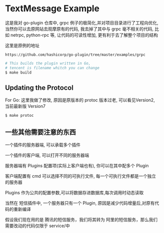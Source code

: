 # TextMessage Example

这是我对 go-plugin 仓库中, grpc 例子的极简化,并对项目目录进行了工程向优化, 当然你可以去原网站去观摩原有的代码, 我去掉了其中与 grpc 毫不相关的代码, 比如 netrpc, python-rpc 等, 让代码的可读性增加, 更有利于去了解整个项目的结构

这里是原例的地址
```
https://github.com/hashicorp/go-plugin/tree/master/examples/grpc
```


```sh
# This builds the plugin written in Go,
# tencent is filename whitch you can change
$ make build


```

## Updating the Protocol

For Go:
这里我做了修改, 原因是原版本的 protoc 版本过老, 可以看见Version2, 当前最新版 Version7

```sh
$ make protoc
```

## 一些其他需要注意的东西

一个插件的服务器端, 可以承载多个插件

一个插件的客户端, 可以打开不同的服务器端

服务器端有 Plugins 配置项(实际上客户端也有), 你可以在其中配多个 Plugin

客户端配置有 cmd 可以选择不同的可执行文件, 每一个可执行文件都是一个独立的服务器

Plugins 作为公共的配置参数,可以将数据存进数据库,每次调用时动态读取

当然在 短信插件中, 一个服务器只有一个 Plugin, 原因是减少代码增量后,对原有代码的重新编译

假设我们现在用的是 腾讯的短信服务，我们将其转为 阿里的短信服务，那么我们需要改动的代码仅限于 service/中